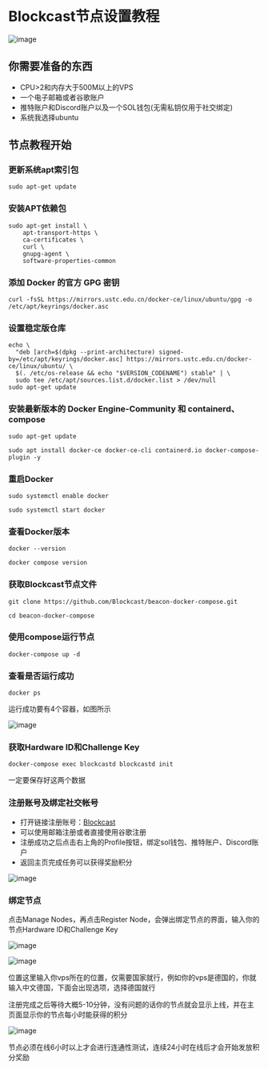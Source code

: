 # Blockcast节点设置教程
![image](https://github.com/user-attachments/assets/ae2acd06-9869-4d23-880b-ba4caad8cf71)

## 你需要准备的东西
* CPU>2和内存大于500M以上的VPS
* 一个电子邮箱或者谷歌账户
* 推特账户和Discord账户以及一个SOL钱包(无需私钥仅用于社交绑定)
* 系统我选择ubuntu

## 节点教程开始
### 更新系统apt索引包
```
sudo apt-get update
```
### 安装APT依赖包
```
sudo apt-get install \
    apt-transport-https \
    ca-certificates \
    curl \
    gnupg-agent \
    software-properties-common
```
### 添加 Docker 的官方 GPG 密钥
```
curl -fsSL https://mirrors.ustc.edu.cn/docker-ce/linux/ubuntu/gpg -o /etc/apt/keyrings/docker.asc
```
### 设置稳定版仓库
```
echo \
  "deb [arch=$(dpkg --print-architecture) signed-by=/etc/apt/keyrings/docker.asc] https://mirrors.ustc.edu.cn/docker-ce/linux/ubuntu/ \
  $(. /etc/os-release && echo "$VERSION_CODENAME") stable" | \
  sudo tee /etc/apt/sources.list.d/docker.list > /dev/null
sudo apt-get update
```
### 安装最新版本的 Docker Engine-Community 和 containerd、compose
```
sudo apt-get update
```
```
sudo apt install docker-ce docker-ce-cli containerd.io docker-compose-plugin -y
```
### 重启Docker
```
sudo systemctl enable docker
```
```
sudo systemctl start docker
```
### 查看Docker版本
```
docker --version
```
```
docker compose version
```
### 获取Blockcast节点文件
```
git clone https://github.com/Blockcast/beacon-docker-compose.git
```
```
cd beacon-docker-compose
```
### 使用compose运行节点
```
docker-compose up -d
```
### 查看是否运行成功
```
docker ps
```
运行成功要有4个容器，如图所示

![image](https://github.com/user-attachments/assets/44706739-ce86-48cd-b3de-da990fbd659e)

### 获取Hardware ID和Challenge Key
```
docker-compose exec blockcastd blockcastd init
```
一定要保存好这两个数据
### 注册账号及绑定社交帐号
* 打开链接注册账号：[Blockcast](https://app.blockcast.network?referral-code=RWXaU1)
* 可以使用邮箱注册或者直接使用谷歌注册
* 注册成功之后点击右上角的Profile按钮，绑定sol钱包、推特账户、Discord账户
* 返回主页完成任务可以获得奖励积分

![image](https://github.com/user-attachments/assets/bbf56e3b-222c-4046-ba28-c24e9b735f75)
### 绑定节点
点击Manage Nodes，再点击Register Node，会弹出绑定节点的界面，输入你的节点Hardware ID和Challenge Key

![image](https://github.com/user-attachments/assets/06de8583-bc23-453e-b7bf-ab8b5df75b48)

![image](https://github.com/user-attachments/assets/878648df-973f-4804-82fc-30d5fea9302f)

位置这里输入你vps所在的位置，仅需要国家就行，例如你的vps是德国的，你就输入中文德国，下面会出现选项，选择德国就行

注册完成之后等待大概5-10分钟，没有问题的话你的节点就会显示上线，并在主页面显示你的节点每小时能获得的积分

![image](https://github.com/user-attachments/assets/ca7d9222-04fd-4be4-8646-598509e11fff)

节点必须在线6小时以上才会进行连通性测试，连续24小时在线后才会开始发放积分奖励





